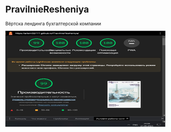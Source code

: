 # PravilnieResheniya
Вёртска лендинга бухгалтерской компании

<img width="500" height="300" src="https://raw.githubusercontent.com/artem32777/PravilnieResheniya/main/img/prostieresheniya-stats.jpg">
